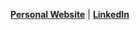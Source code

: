 **[Personal Website](https://peytonseigo.ca/?utm_source=github)** | **[LinkedIn](https://linkedin.com/in/peytonseigo)**
